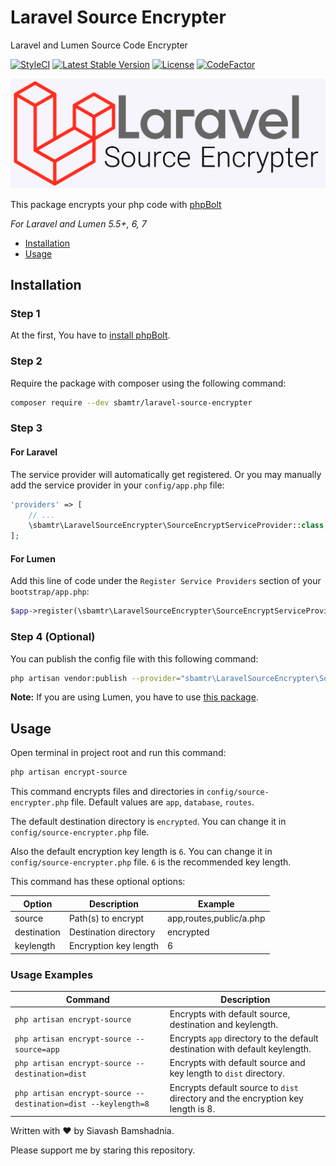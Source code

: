# Laravel Source Encrypter

Laravel and Lumen Source Code Encrypter

[![StyleCI](https://github.styleci.io/repos/248479627/shield?branch=master)](https://github.styleci.io/repos/248479627)
[![Latest Stable Version](https://poser.pugx.org/sbamtr/laravel-source-encrypter/v/stable)](https://packagist.org/packages/sbamtr/laravel-source-encrypter)
[![License](https://poser.pugx.org/sbamtr/laravel-source-encrypter/license)](https://github.com/SiavashBamshadnia/Laravel-Source-Encrypter)
[![CodeFactor](https://www.codefactor.io/repository/github/siavashbamshadnia/laravel-source-encrypter/badge)](https://www.codefactor.io/repository/github/siavashbamshadnia/laravel-source-encrypter)


![](cover.jpg)

This package encrypts your php code with [phpBolt](https://phpbolt.com) 

*For Laravel and Lumen 5.5+, 6, 7*

* [Installation](#installation)
* [Usage](#usage)

## Installation

### Step 1
At the first, You have to [install phpBolt](https://phpbolt.com/download-phpbolt/).


### Step 2
Require the package with composer using the following command:
```bash
composer require --dev sbamtr/laravel-source-encrypter
```
### Step 3
#### For Laravel
The service provider will automatically get registered. Or you may manually add the service provider in your `config/app.php` file:
```php
'providers' => [
    // ...
    \sbamtr\LaravelSourceEncrypter\SourceEncryptServiceProvider::class,
];
```

#### For Lumen
Add this line of code under the `Register Service Providers` section of your `bootstrap/app.php`:
```php
$app->register(\sbamtr\LaravelSourceEncrypter\SourceEncryptServiceProvider::class);
```


### Step 4 (Optional)
You can publish the config file with this following command:
```bash
php artisan vendor:publish --provider="sbamtr\LaravelSourceEncrypter\SourceEncryptServiceProvider" --tag=config
```
**Note:** If you are using Lumen, you have to use [this package](https://github.com/laravelista/lumen-vendor-publish).

## Usage
Open terminal in project root and run this command: 
```bash
php artisan encrypt-source
```
This command encrypts files and directories in `config/source-encrypter.php` file. Default values are `app`, `database`, `routes`.

The default destination directory is `encrypted`. You can change it in `config/source-encrypter.php` file.

Also the default encryption key length is `6`. You can change it in `config/source-encrypter.php` file. `6` is the recommended key length.

This command has these optional options:

| Option      | Description           | Example                 |
|-------------|-----------------------|-------------------------|
| source      | Path(s) to encrypt    | app,routes,public/a.php |
| destination | Destination directory | encrypted               |
| keylength   | Encryption key length | 6                       |

### Usage Examples

| Command                                                     | Description                                                                     |
|-------------------------------------------------------------|---------------------------------------------------------------------------------|
| `php artisan encrypt-source`                                  | Encrypts with default source, destination and keylength.                        |
| `php artisan encrypt-source --source=app`                     | Encrypts `app` directory to the default destination with default keylength.     |
| `php artisan encrypt-source --destination=dist`               | Encrypts with default source and key length to `dist` directory.                 |
| `php artisan encrypt-source --destination=dist --keylength=8` | Encrypts default source to `dist` directory and the encryption key length is 8. |


Written with ♥ by Siavash Bamshadnia.

Please support me by staring this repository.